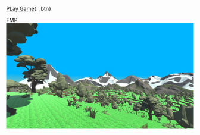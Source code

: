 [PLay Game](https://github.com/Grooovy123/My-FMP-game/blob/master/index.html){: .btn}

FMP <br>
<img alt="FMP terrain" src="assets/images/Capture.PNG"/><br><br>
